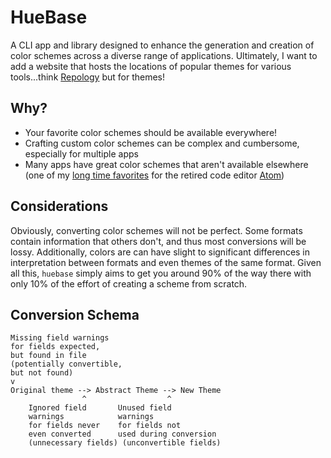 # HueBase

A CLI app and library designed to enhance the generation and creation of color schemes across a diverse range of applications. Ultimately, I want to add a website that hosts the locations of popular themes for various tools...think [Repology](https://repology.org/) but for themes!

## Why?

* Your favorite color schemes should be available everywhere!
* Crafting custom color schemes can be complex and cumbersome, especially for multiple apps
* Many apps have great color schemes that aren't available elsewhere (one of my [long time favorites](https://github.com/muukii/jackhammer-syntax) for the retired code editor [Atom](https://github.com/atom/atom))

## Considerations

Obviously, converting color schemes will not be perfect. Some formats contain information that others don't, and thus most conversions will be lossy. Additionally, colors are can have slight to significant differences in interpretation between formats and even themes of the same format. Given all this, `huebase` simply aims to get you around 90% of the way there with only 10% of the effort of creating a scheme from scratch.

## Conversion Schema

```text
Missing field warnings
for fields expected,
but found in file
(potentially convertible,
but not found)
v
Original theme --> Abstract Theme --> New Theme
                ^                  ^
    Ignored field       Unused field
    warnings            warnings
    for fields never    for fields not
    even converted      used during conversion
    (unnecessary fields) (unconvertible fields)
```
